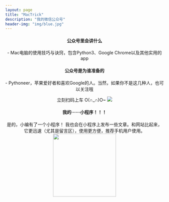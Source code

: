 ```yaml
---
layout: page
title: "MacTrick"
description: "我的微信公众号"
header-img: "img/blue.jpg"
---
```


<center>
<h4>公众号里会讲什么</h4>
- Mac电脑的使用技巧与诀窍，包含Python3、Google Chrome以及其他实用的app
<h4>公众号是为谁准备的</h4>
- Pythoneer，苹果爱好者和喜欢Google的人。当然，如果你不是这几种人，也可以关注哦

立刻扫码上车 O(∩_∩)O~
<img src="http://nzr2ybsda.qnssl.com/images/74643/FsZh31fBsb1sgfy-wPT-4z14BCSy.jpg?imageMogr2/strip/thumbnail/!200x200r/gravity/Center/crop/200x200/interlace/1/format/jpeg">


<h4>我的······小程序！！！</h4>
是的，小编有了一个小程序！
我也会在小程序上发布一些文章。和网站比起来，它更迅速（尤其是留言区），使用更方便，推荐手机用户使用。
<img src = "https://ws1.sinaimg.cn/large/a15b4afegy1fo59co11dej20zk0zkk1x.jpg" height="200" width="200">
</center>